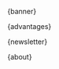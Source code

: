 <!--/**
 *  Project: KanFF
 *  File: kanff-doc-fr.md technical doc of KanFF
 *  Author: Samuel Roland
 *  Relecture: Benoît Pierrehumbert
 *  Creation date: 24.06.2020
 */ -->
 
<link href="https://fonts.googleapis.com/css2?family=Open+Sans:wght@300;400&display=swap" rel="stylesheet"> 
<!--<link href="https://fonts.googleapis.com/css2?family=Roboto:wght@300;400&display=swap" rel="stylesheet"> -->

{banner}

{advantages}

{newsletter}

{about}